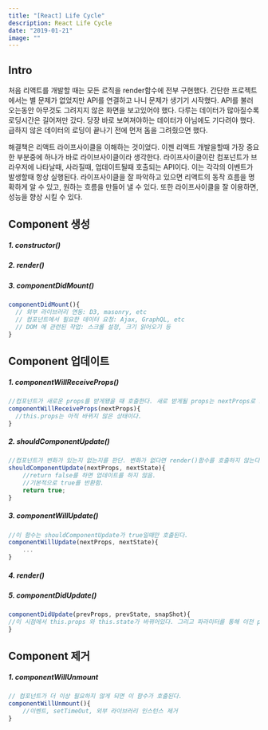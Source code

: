 ```yaml
---
title: "[React] Life Cycle"
description: React Life Cycle
date: "2019-01-21"
image: ""
---
```


## Intro

처음 리액트를 개발할 때는 모든 로직을 render함수에 전부 구현했다. 간단한 프로젝트에서는 별 문제가 없었지만 API를 연결하고 나니 문제가 생기기 시작했다. API를 불러오는동안 아무것도 그려지지 않은 화면을 보고있어야 했다. 다루는 데이터가 많아질수록 로딩시간은 길어져만 갔다. 당장 바로 보여져야하는 데이터가 아님에도 기다려야 했다. 급하지 않은 데이터의 로딩이 끝나기 전에 먼저 돔을 그려줬으면 했다.

해결책은 리액트 라이프사이클을 이해하는 것이었다. 이젠 리액트 개발을할때 가장 중요한 부분중에 하나가 바로 라이브사이클이라 생각한다. 라이프사이클이란 컴포넌트가 브라우저에 나타날때, 사라질때, 업데이트될때 호출되는 API이다. 이는 각각의 이벤트가 발생할때 항상 실행된다. 라이프사이클을 잘 파악하고 있으면 리액트의 동작 흐름을 명확하게 알 수 있고, 원하는 흐름을 만들어 낼 수 있다. 또한 라이프사이클을 잘 이용하면, 성능을 향상 시킬 수 있다.

## Component 생성

##### _1. constructor()_

##### _2. render()_

##### _3. componentDidMount()_

```javascript
componentDidMount(){
  // 외부 라이브러리 연동: D3, masonry, etc
  // 컴포넌트에서 필요한 데이터 요청: Ajax, GraphQL, etc
  // DOM 에 관련된 작업: 스크롤 설정, 크기 읽어오기 등
}
```

## Component 업데이트

##### _1. componentWillReceiveProps()_

```javascript
//컴포넌트가 새로운 props를 받게됐을 때 호출한다. 새로 받게될 props는 nextProps로 조회할 수 있다.
componentWillReceiveProps(nextProps){
  //this.props는 아직 바뀌지 않은 상태이다.
}
```

##### _2. shouldComponentUpdate()_

```javascript
//컴포넌트가 변화가 있는지 없는지를 판단. 변화가 없다면 render()함수를 호출하지 않는다.
shouldComponentUpdate(nextProps, nextState){
    //return false를 하면 업데이트를 하지 않음.
    //기본적으로 true를 반환함.
    return true;
}
```

##### _3. componentWillUpdate()_

```javascript
//이 함수는 shouldComponentUpdate가 true일때만 호출된다.
componentWillUpdate(nextProps, nextState){
    ...
}
```

##### _4. render()_

##### _5. componentDidUpdate()_

```javascript
componentDidUpdate(prevProps, prevState, snapShot){
//이 시점에서 this.props 와 this.state가 바뀌어있다. 그리고 파라미터를 통해 이전 props와 state를 조회할 수 있다.
}
```

## Component 제거

##### _1. componentWillUnmount_

```javascript
// 컴포넌트가 더 이상 필요하지 않게 되면 이 함수가 호출된다.
componentWillUnmount(){
    //이벤트, setTimeOut, 외부 라이브러리 인스턴스 제거
}
```

